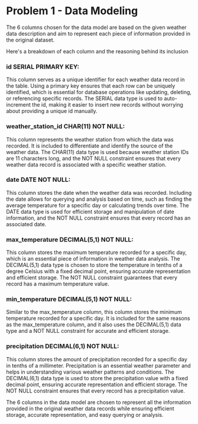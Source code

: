 # Problem 1 - Data Modeling


The 6 columns chosen for the data model are based on the given weather data description and aim to represent each piece of information provided in the original dataset. 

Here's a breakdown of each column and the reasoning behind its inclusion


### id SERIAL PRIMARY KEY: 

This column serves as a unique identifier for each weather data record in the table. Using a primary key ensures that each row can be uniquely identified, which is essential for database operations like updating, deleting, or referencing specific records. The SERIAL data type is used to auto-increment the id, making it easier to insert new records without worrying about providing a unique id manually.

### weather_station_id CHAR(11) NOT NULL: 

This column represents the weather station from which the data was recorded. It is included to differentiate and identify the source of the weather data. The CHAR(11) data type is used because weather station IDs are 11 characters long, and the NOT NULL constraint ensures that every weather data record is associated with a specific weather station.

### date DATE NOT NULL: 

This column stores the date when the weather data was recorded. Including the date allows for querying and analysis based on time, such as finding the average temperature for a specific day or calculating trends over time. The DATE data type is used for efficient storage and manipulation of date information, and the NOT NULL constraint ensures that every record has an associated date.

### max_temperature DECIMAL(5,1) NOT NULL: 

This column stores the maximum temperature recorded for a specific day, which is an essential piece of information in weather data analysis. The DECIMAL(5,1) data type is chosen to store the temperature in tenths of a degree Celsius with a fixed decimal point, ensuring accurate representation and efficient storage. The NOT NULL constraint guarantees that every record has a maximum temperature value.

### min_temperature DECIMAL(5,1) NOT NULL:

Similar to the max_temperature column, this column stores the minimum temperature recorded for a specific day. It is included for the same reasons as the max_temperature column, and it also uses the DECIMAL(5,1) data type and a NOT NULL constraint for accurate and efficient storage.

### precipitation DECIMAL(6,1) NOT NULL: 

This column stores the amount of precipitation recorded for a specific day in tenths of a millimeter. Precipitation is an essential weather parameter and helps in understanding various weather patterns and conditions. The DECIMAL(6,1) data type is used to store the precipitation value with a fixed decimal point, ensuring accurate representation and efficient storage. The NOT NULL constraint ensures that every record has a precipitation value.

The 6 columns in the data model are chosen to represent all the information provided in the original weather data records while ensuring efficient storage, accurate representation, and easy querying or analysis.
